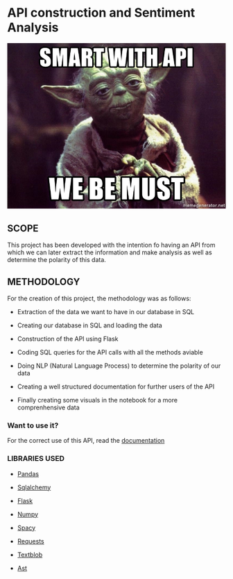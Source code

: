 # API construction and Sentiment Analysis

![portada](https://github.com/Jorge-Solana/Rick-and-Morty-sentiment-analysis/blob/main/images/smart-with-api-we-be-must.jpg)


## SCOPE

This project has been developed with the intention fo having an API from which we can later extract the information and make analysis as well as determine the polarity of this data.

## METHODOLOGY

For the creation of this project, the methodology was as follows:

- Extraction of the data we want to have in our database in SQL

- Creating our database in SQL and loading the data

- Construction of the API using Flask

- Coding SQL queries for the API calls with all the methods aviable

- Doing NLP (Natural Language Process) to determine the polarity of our data

- Creating a well structured documentation for further users of the API

- Finally creating some visuals in the notebook for a more comprenhensive data

### Want to use it?
For the correct use of this API, read the [documentation](http://127.0.0.1:5000/)


### LIBRARIES USED

- [Pandas](https://pandas.pydata.org/)

- [Sqlalchemy](https://www.sqlalchemy.org/)

- [Flask](https://flask.palletsprojects.com/en/2.0.x/)

- [Numpy](https://numpy.org/)

- [Spacy](https://spacy.io/)

- [Requests](https://docs.python-requests.org/en/latest/)

- [Textblob](https://textblob.readthedocs.io/en/dev/)

- [Ast](https://docs.python.org/3/library/ast.html)

